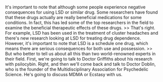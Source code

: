 It's important to note that although some people experience negative
consequences for using LSD or similar drug. Some researchers have found that
these drugs actually are really beneficial medications for some conditions. In
fact, this has led some of the top researchers in the field to examine the
beneficial therapeutic effects of these drugs.
&gt;&gt; That's right. For example, LSD has been used in the treatment of cluster
headaches and there's new research looking at LSD for treating drug dependence.
However, it's important to note that LSD is a schedule one drug, which means
there are serious consequences for both use and possession.
&gt;&gt; But who better to tell us about all this than two world-renowned experts in
their field. First, we're going to talk to Doctor Griffiths about his research
with psilocybin. Right, and then we'll come back and talk to Doctor Doblin, who
is the founder of the Multidisciplinary Association for Psychedelic Science.
He's going to discuss MDMA or Ecstasy with us.
